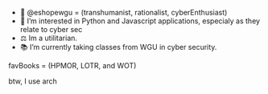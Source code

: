 - 👋 @eshopewgu = (transhumanist, rationalist, cyberEnthusiast)
- 👀 I’m interested in Python and Javascript applications, especialy as they relate to cyber sec
- ⚖ Im a utilitarian.
- 📚 I’m currently taking classes from WGU in cyber security.

favBooks = (HPMOR, LOTR, and WOT)

btw, I use arch
<!---
eshopewgu/eshopewgu is a ✨ special ✨ repository because its `README.md` (this file) appears on your GitHub profile.
You can click the Preview link to take a look at your changes.
--->

